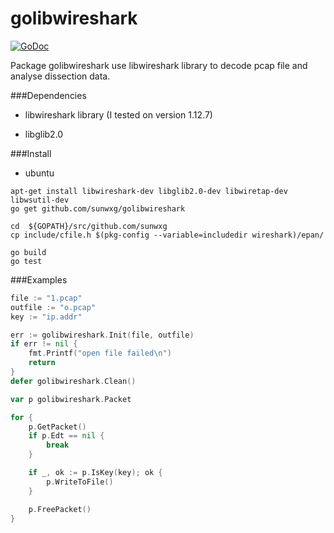 # golibwireshark
[![GoDoc](http://godoc.org/github.com/sunwxg/golibwireshark?status.svg)](http://godoc.org/github.com/sunwxg/golibwireshark)

Package golibwireshark use libwireshark library to decode pcap file and analyse dissection data.

###Dependencies
* libwireshark library (I tested on version 1.12.7)

* libglib2.0

###Install
- ubuntu
```
apt-get install libwireshark-dev libglib2.0-dev libwiretap-dev libwsutil-dev
go get github.com/sunwxg/golibwireshark

cd  ${GOPATH}/src/github.com/sunwxg
cp include/cfile.h $(pkg-config --variable=includedir wireshark)/epan/

go build
go test
```
###Examples
```go
file := "1.pcap"
outfile := "o.pcap"
key := "ip.addr"

err := golibwireshark.Init(file, outfile)
if err != nil {
	fmt.Printf("open file failed\n")
	return
}
defer golibwireshark.Clean()

var p golibwireshark.Packet

for {
	p.GetPacket()
	if p.Edt == nil {
		break
	}

	if _, ok := p.IsKey(key); ok {
		p.WriteToFile()
	}

	p.FreePacket()
}
```
